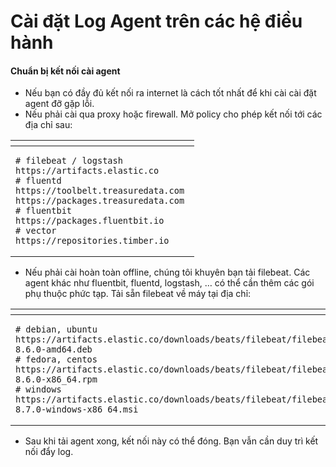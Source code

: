 # Cài đặt Log Agent trên các hệ điều hành

#### Chuẩn bị kết nối cài agent

* Nếu bạn có đầy đủ kết nối ra internet là cách tốt nhất để khi cài cài đặt agent đỡ gặp lỗi.
* Nếu phải cài qua proxy hoặc firewall. Mở policy cho phép kết nối tới các địa chỉ sau:

<table data-header-hidden><thead><tr><th></th></tr></thead><tbody><tr><td><pre><code># filebeat / logstash 
https://artifacts.elastic.co
# fluentd 
https://toolbelt.treasuredata.com 
https://packages.treasuredata.com
# fluentbit
https://packages.fluentbit.io
# vector
https://repositories.timber.io
</code></pre></td></tr></tbody></table>

* Nếu phải cài hoàn toàn offline, chúng tôi khuyên bạn tải filebeat. Các agent khác như fluentbit, fluentd, logstash, … có thể cần thêm các gói phụ thuộc phức tạp. Tải sẵn filebeat về máy tại địa chỉ:

<table data-header-hidden><thead><tr><th></th></tr></thead><tbody><tr><td><pre><code># debian, ubuntu
https://artifacts.elastic.co/downloads/beats/filebeat/filebeat-8.6.0-amd64.deb
# fedora, centos
https://artifacts.elastic.co/downloads/beats/filebeat/filebeat-8.6.0-x86_64.rpm
# windows
https://artifacts.elastic.co/downloads/beats/filebeat/filebeat-8.7.0-windows-x86_64.msi
</code></pre></td></tr></tbody></table>

* Sau khi tải agent xong, kết nối này có thể đóng. Bạn vẫn cần duy trì kết nối đẩy log.
